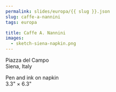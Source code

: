 ```yaml
---
permalink: slides/europa/{{ slug }}.json
slug: caffe-a-nannini
tags: europa

title: Caffe A. Nannini
images:
  - sketch-siena-napkin.png
---
```

Piazza del Campo  
Siena, Italy

Pen and ink on napkin  
3.3" × 6.3"
